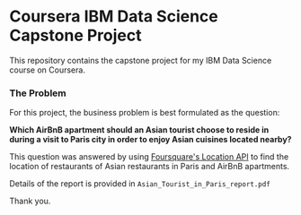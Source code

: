# Coursera IBM Data Science Capstone Project
This repository contains the capstone project for my IBM Data Science course on Coursera. 
### The Problem

For this project, the business problem is best formulated as the question:

__Which AirBnB apartment should an Asian tourist choose to reside in during a visit to Paris city in
order to enjoy Asian cuisines located nearby?__

This question was answered by using [Foursquare's Location API](https://foursquare.com) to find the location of restaurants of Asian restaurants in Paris and AirBnB apartments.

Details of the report is provided in ```Asian_Tourist_in_Paris_report.pdf```

Thank you.
